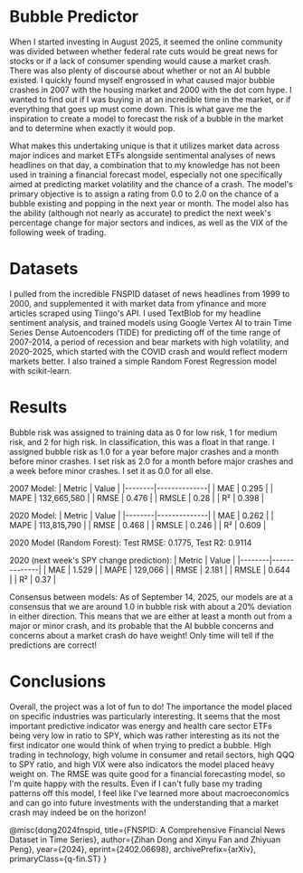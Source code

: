 # Bubble Predictor
When I started investing in August 2025, it seemed the online community was divided between whether federal rate cuts would be great news for stocks or if a lack of consumer spending would cause a market crash. There was also plenty of discourse about whether or not an AI bubble existed. 
I quickly found myself engrossed in what caused major bubble crashes in 2007 with the housing market and 2000 with the dot com hype. I wanted to find out if I was buying in at an incredible time in the market, or if everything that goes up must come down. This is what gave me the inspiration to create a model to forecast the risk of a bubble in the market and to determine when exactly it would pop.

What makes this undertaking unique is that it utilizes market data across major indices and market ETFs alongside sentimental analyses of news headlines on that day, a combination that to my knowledge has not been used in training a financial forecast model, especially not one specifically aimed at predicting market volatility and the chance of a crash. The model's primary objective is to assign a rating from 0.0 to 2.0 on the chance of a bubble existing and popping in the next year or month. The model also has the ability (although not nearly as accurate) to predict the next week's percentage change for major sectors and indices, as well as the VIX of the following week of trading.

# Datasets
I pulled from the incredible FNSPID dataset of news headlines from 1999 to 2000, and supplemented it with market data from yfinance and more articles scraped using Tiingo's API. I used TextBlob for my headline sentiment analysis, and trained models using Google Vertex AI to train Time Series Dense Autoencoders (TIDE) for predicting off of the time range of 2007-2014, a period of recession and bear markets with high volatility, and 2020-2025, which started with the COVID crash and would reflect modern markets better. I also trained a simple Random Forest Regression model with scikit-learn. 

# Results
Bubble risk was assigned to training data as 0 for low risk, 1 for medium risk, and 2 for high risk. In classification, this was a float in that range. I assigned bubble risk as 1.0 for a year before major crashes and a month before minor crashes. I set risk as 2.0 for a month before major crashes and a week before minor crashes. I set it as 0.0 for all else.

2007 Model:
| Metric | Value        |
|--------|--------------|
| MAE    | 0.295        |
| MAPE   | 132,665,580  |
| RMSE   | 0.476        |
| RMSLE  | 0.28         |
| R²     | 0.398        |

2020 Model:
| Metric | Value        |
|--------|--------------|
| MAE    | 0.262        |
| MAPE   | 113,815,790  |
| RMSE   | 0.468        |
| RMSLE  | 0.246        |
| R²     | 0.609        |

2020 Model (Random Forest):
Test RMSE: 0.1775, Test R2: 0.9114

2020 (next week's SPY change prediction):
| Metric | Value        |
|--------|--------------|
| MAE    | 1.529        |
| MAPE   | 129,066      |
| RMSE   | 2.181        |
| RMSLE  | 0.644        |
| R²     | 0.37         |


Consensus between models: 
As of September 14, 2025, our models are at a consensus that we are around 1.0 in bubble risk with about a 20% deviation in either direction. This means that we are either at least a month out from a major or minor crash, and its probable that the AI bubble concerns and concerns about a market crash do have weight! Only time will tell if the predictions are correct!

# Conclusions
Overall, the project was a lot of fun to do! The importance the model placed on specific industries was particularly interesting. It seems that the most important predictive indicator was energy and health care sector ETFs being very low in ratio to SPY, which was rather interesting as its not the first indicator one would think of when trying to predict a bubble. High trading in technology, high volume in consumer and retail sectors, high QQQ to SPY ratio, and high VIX were also indicators the model placed heavy weight on.
The RMSE was quite good for a financial forecasting model, so I'm quite happy with the results. Even if I can't fully base my trading patterns off this model, I feel like I've learned more about macroeconomics and can go into future investments with the understanding that a market crash may indeed be on the horizon!

@misc{dong2024fnspid,
      title={FNSPID: A Comprehensive Financial News Dataset in Time Series}, 
      author={Zihan Dong and Xinyu Fan and Zhiyuan Peng},
      year={2024},
      eprint={2402.06698},
      archivePrefix={arXiv},
      primaryClass={q-fin.ST}
}
